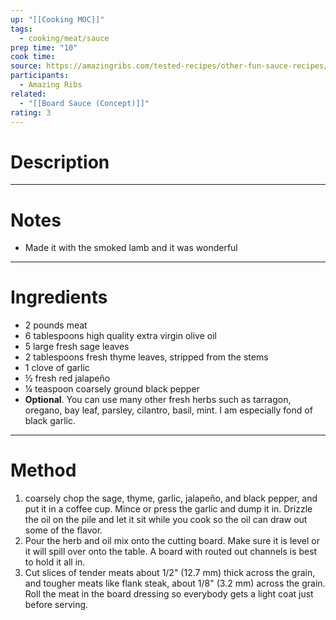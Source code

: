 ```yaml
---
up: "[[Cooking MOC]]"
tags:
  - cooking/meat/sauce
prep time: "10"
cook time: 
source: https://amazingribs.com/tested-recipes/other-fun-sauce-recipes/board-sauce-recipe-adam-perry-lang/
participants:
  - Amazing Ribs
related:
  - "[[Board Sauce (Concept)]]"
rating: 3
---
```

# Description

---
# Notes
* Made it with the smoked lamb and it was wonderful
---
# Ingredients
- 2 pounds meat
- 6 tablespoons high quality extra virgin olive oil
- 5 large fresh sage leaves
- 2 tablespoons fresh thyme leaves, stripped from the stems
- 1 clove of garlic
- ½ fresh red jalapeño
- ¼ teaspoon coarsely ground black pepper
- **Optional**. You can use many other fresh herbs such as tarragon, oregano, bay leaf, parsley, cilantro, basil, mint. I am especially fond of black garlic.
---
# Method
1. coarsely chop the sage, thyme, garlic, jalapeño, and black pepper, and put it in a coffee cup. Mince or press the garlic and dump it in. Drizzle the oil on the pile and let it sit while you cook so the oil can draw out some of the flavor.
2. Pour the herb and oil mix onto the cutting board. Make sure it is level or it will spill over onto the table. A board with routed out channels is best to hold it all in.
3. Cut slices of tender meats about 1/2" (12.7 mm) thick across the grain, and tougher meats like flank steak, about 1/8" (3.2 mm) across the grain. Roll the meat in the board dressing so everybody gets a light coat just before serving.